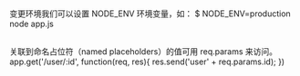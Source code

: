 ##
 变更环境我们可以设置 NODE_ENV 环境变量，如：
 $ NODE_ENV=production node app.js

## 
  关联到命名占位符（named placeholders）的值可用 req.params 来访问。
  app.get('/user/:id', function(req, res){
	res.send('user' + req.params.id);
  })